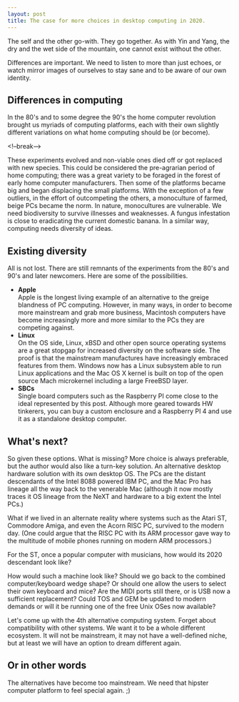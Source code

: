 ```yaml
---
layout: post
title: The case for more choices in desktop computing in 2020.
---
```


The self and the other go-with. They go together. As with Yin and Yang, the dry and the wet side of the mountain, one cannot exist without the other.

Differences are important. We need to listen to more than just echoes, or watch mirror images of ourselves to stay sane and to be aware of our own identity.

## Differences in computing
In the 80's and to some degree the 90's the home computer revolution brought us myriads of computing platforms, each with their own slightly different variations on what home computing should be (or become).

<!–break–>

These experiments evolved and non-viable ones died off or got replaced with new species. This could be considered the pre-agrarian period of home computing; there was a great variety to be foraged in the forest of early home computer manufacturers.
Then some of the platforms became big and began displacing the small platforms. With the exception of a few outliers, in the effort of outcompeting the others, a monoculture of farmed, beige PCs became the norm.
In nature, monocultures are vulnerable. We need biodiversity to survive illnesses and weaknesses. A fungus infestation is close to eradicating the current domestic banana. 
In a similar way, computing needs diversity of ideas.

## Existing diversity

All is not lost. There are still remnants of the experiments from the 80's and 90's and later newcomers. Here are some of the possibilities.

- **Apple**  
Apple is the longest living example of an alternative to the greige blandness of PC computing. However, in many ways, in order to become more mainstream and grab more business, Macintosh computers have become increasingly more and more similar to the PCs they are competing against.
- **Linux**  
On the OS side, Linux, xBSD and other open source operating systems are a great stopgap for increased diversity on the software side. The proof is that the mainstream manufactures have increasingly embraced features from them. Windows now has a Linux subsystem able to run Linux applications and the Mac OS X kernel is built on top of the open source Mach microkernel including a large FreeBSD layer.
- **SBCs**  
Single board computers such as the Raspberry PI come close to the ideal represented by this post. Although more geared towards HW tinkerers, you can buy a custom enclosure and a Raspberry PI 4 and use it as a standalone desktop computer.

## What's next?

So given these options. What is missing? More choice is always preferable, but the author would also like a turn-key solution. An alternative desktop hardware solution with its own desktop OS. The PCs are the distant descendants of the Intel 8088 powered IBM PC, and the Mac Pro has lineage all the way back to the venerable Mac (although it now mostly traces it OS lineage from the NeXT and hardware to a big extent the Intel PCs.)

What if we lived in an alternate reality where systems such as the Atari ST, Commodore Amiga, and even the Acorn RISC PC, survived to the modern day. (One could argue that the RISC PC with its ARM processor gave way to the multitude of mobile phones running on modern ARM processors.) 

For the ST, once a popular computer with musicians, how would its 2020 descendant look like? 

How would such a machine look like? Should we go back to the combined computer/keyboard wedge shape? Or should one allow the users to select their own keyboard and mice? Are the MIDI ports still there, or is USB now a sufficient replacement? Could TOS and GEM be updated to modern demands or will it be running one of the free Unix OSes now available?

Let's come up with the 4th alternative computing system. Forget about compatibility with other systems. We want it to be a whole different ecosystem. It will not be mainstream, it may not have a well-defined niche, but at least we will have an option to dream different again.

## Or in other words
The alternatives have become too mainstream. We need that hipster computer platform to feel special again. ;)



